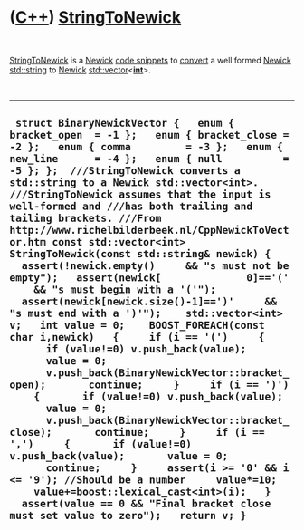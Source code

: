 



 

 

 

 

 

([C++](Cpp.htm)) [StringToNewick](CppStringToNewick.htm)
========================================================

 

[StringToNewick](CppStringToNewick.htm) is a [Newick](CppNewick.htm)
[code snippets](CppCodeSnippets.htm) to [convert](CppConvert.htm) a well
formed [Newick](CppNewick.htm) [std::string](CppString.htm) to
[Newick](CppNewick.htm)
[std::vector](CppVector.htm)&lt;**[int](CppInt.htm)**&gt;.

 

  ---------------------------------------------------------------------------------------------------------------------------------------------------------------------------------------------------------------------------------------------------------------------------------------------------------------------------------------------------------------------------------------------------------------------------------------------------------------------------------------------------------------------------------------------------------------------------------------------------------------------------------------------------------------------------------------------------------------------------------------------------------------------------------------------------------------------------------------------------------------------------------------------------------------------------------------------------------------------------------------------------------------------------------------------------------------------------------------------------------------------------------------------------------------------------------------------------------------------------------------------------------------------------------------------------------------------------------------------------------------------------------------------------------------------------------------------
  ` struct BinaryNewickVector {   enum { bracket_open  = -1 };   enum { bracket_close = -2 };   enum { comma         = -3 };   enum { new_line      = -4 };   enum { null          = -5 }; };  ///StringToNewick converts a std::string to a Newick std::vector<int>. ///StringToNewick assumes that the input is well-formed and ///has both trailing and tailing brackets. ///From http://www.richelbilderbeek.nl/CppNewickToVector.htm const std::vector<int> StringToNewick(const std::string& newick) {   assert(!newick.empty()     && "s must not be empty");   assert(newick[              0]=='('     && "s must begin with a '('");   assert(newick[newick.size()-1]==')'     && "s must end with a ')'");    std::vector<int> v;   int value = 0;    BOOST_FOREACH(const char i,newick)   {     if (i == '(')     {       if (value!=0) v.push_back(value);       value = 0;       v.push_back(BinaryNewickVector::bracket_open);       continue;     }     if (i == ')')     {       if (value!=0) v.push_back(value);       value = 0;       v.push_back(BinaryNewickVector::bracket_close);       continue;     }     if (i == ',')     {       if (value!=0) v.push_back(value);       value = 0;       continue;     }     assert(i >= '0' && i <= '9'); //Should be a number     value*=10;     value+=boost::lexical_cast<int>(i);   }   assert(value == 0 && "Final bracket close must set value to zero");   return v; }`
  ---------------------------------------------------------------------------------------------------------------------------------------------------------------------------------------------------------------------------------------------------------------------------------------------------------------------------------------------------------------------------------------------------------------------------------------------------------------------------------------------------------------------------------------------------------------------------------------------------------------------------------------------------------------------------------------------------------------------------------------------------------------------------------------------------------------------------------------------------------------------------------------------------------------------------------------------------------------------------------------------------------------------------------------------------------------------------------------------------------------------------------------------------------------------------------------------------------------------------------------------------------------------------------------------------------------------------------------------------------------------------------------------------------------------------------------------

 

 

 

 

 





 



